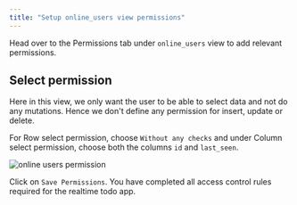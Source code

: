 ```yaml
---
title: "Setup online_users view permissions"
---
```


Head over to the Permissions tab under `online_users` view to add relevant permissions. 

## Select permission

Here in this view, we only want the user to be able to select data and not do any mutations. Hence we don't define any permission for insert, update or delete.

For Row select permission, choose `Without any checks` and under Column select permission, choose both the columns `id` and `last_seen`.

![online users permission](/graphql-engine-cdn.hasura.io/learn-hasura/assets/graphql-hasura/online-users-permission.png)

Click on `Save Permissions`. You have completed all access control rules required for the realtime todo app.

